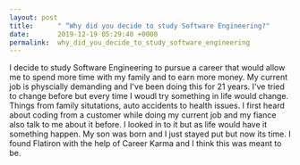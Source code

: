 ```yaml
---
layout: post
title:      " “Why did you decide to study Software Engineering?"
date:       2019-12-19 05:29:40 +0000
permalink:  why_did_you_decide_to_study_software_engineering
---
```




I decide to study Software Engineering to pursue a career that would allow me to spend more time with my family and to earn more money.  My current job is physcially demanding and I've been doing this for 21 years. I've tried to change before but every time I woudl try something in life would change. Things from family situtations, auto accidents to health issues. I first heard about coding from a customer while doing my current job and my fiance also talk to me about it before. I looked in to it but as life would have it something happen. My son was born and I just stayed put but now its time.
I found Flatiron with the help of Career Karma and I think this was meant to be. 
